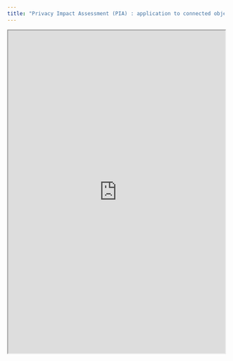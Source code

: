 ```yaml
---
title: "Privacy Impact Assessment (PIA) : application to connected objects"
---
```



<iframe height="750" width="100%" src="https://ewelton.github.io/ktest/wiki.html#Privacy%20Impact%20Assessment%20(PIA)%20:%20application%20to%20connected%20objects"></iframe>
